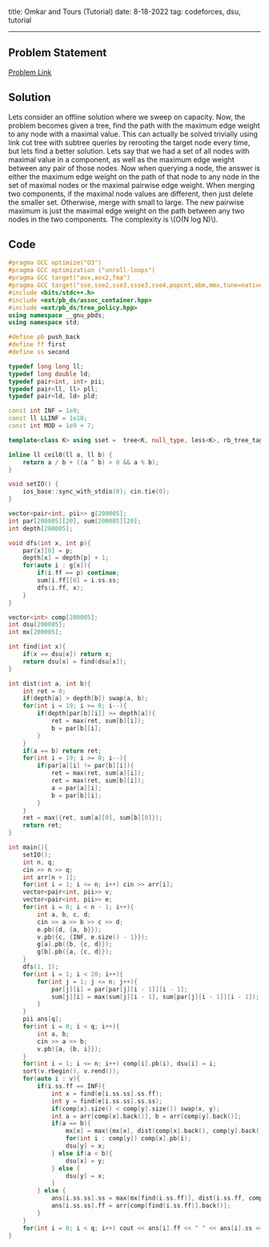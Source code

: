 title: Omkar and Tours (Tutorial)
date: 8-18-2022
tag: codeforces, dsu, tutorial

---

## Problem Statement

[Problem Link](https://codeforces.com/problemset/problem/1583/H)

## Solution

Lets consider an offline solution where we sweep on capacity. Now, the problem becomes given a tree, find the path with the maximum edge weight to any node with a maximal value. This can actually be solved trivially using link cut tree with subtree queries by rerooting the target node every time, but lets find a better solution. Lets say that we had a set of all nodes with maximal value in a component, as well as the maximum edge weight between any pair of those nodes. Now when querying a node, the answer is either the maximum edge weight on the path of that node to any node in the set of maximal nodes or the maximal pairwise edge weight. When merging two components, if the maximal node values are different, then just delete the smaller set. Otherwise, merge with small to large. The new pairwise maximum is just the maximal edge weight on the path between any two nodes in the two components. The complexity is \\(O(N log N)\\).

## Code

```c++
#pragma GCC optimize("O3")
#pragma GCC optimization ("unroll-loops")
#pragma GCC target("avx,avx2,fma")
#pragma GCC target("sse,sse2,sse3,ssse3,sse4,popcnt,abm,mmx,tune=native")
#include <bits/stdc++.h>
#include <ext/pb_ds/assoc_container.hpp>
#include <ext/pb_ds/tree_policy.hpp>
using namespace __gnu_pbds;
using namespace std;

#define pb push_back
#define ff first
#define ss second

typedef long long ll;
typedef long double ld;
typedef pair<int, int> pii;
typedef pair<ll, ll> pll;
typedef pair<ld, ld> pld;

const int INF = 1e9;
const ll LLINF = 1e18;
const int MOD = 1e9 + 7;

template<class K> using sset =  tree<K, null_type, less<K>, rb_tree_tag, tree_order_statistics_node_update>;

inline ll ceil0(ll a, ll b) {
    return a / b + ((a ^ b) > 0 && a % b);
}

void setIO() {
    ios_base::sync_with_stdio(0); cin.tie(0);
}

vector<pair<int, pii>> g[200005];
int par[200005][20], sum[200005][20];
int depth[200005];

void dfs(int x, int p){
    par[x][0] = p;
    depth[x] = depth[p] + 1;
    for(auto i : g[x]){
        if(i.ff == p) continue;
        sum[i.ff][0] = i.ss.ss;
        dfs(i.ff, x);
    }
}

vector<int> comp[200005];
int dsu[200005];
int mx[200005];

int find(int x){
    if(x == dsu[x]) return x;
    return dsu[x] = find(dsu[x]);
}

int dist(int a, int b){
    int ret = 0;
    if(depth[a] > depth[b]) swap(a, b);
    for(int i = 19; i >= 0; i--){
        if(depth[par[b][i]] >= depth[a]){
            ret = max(ret, sum[b][i]);
            b = par[b][i];
        }
    }
    if(a == b) return ret;
    for(int i = 19; i >= 0; i--){
        if(par[a][i] != par[b][i]){
            ret = max(ret, sum[a][i]);
            ret = max(ret, sum[b][i]);
            a = par[a][i];
            b = par[b][i];
        }
    }
    ret = max({ret, sum[a][0], sum[b][0]});
    return ret;
}

int main(){
    setIO();
    int n, q;
    cin >> n >> q;
    int arr[n + 1];
    for(int i = 1; i <= n; i++) cin >> arr[i];
    vector<pair<int, pii>> v;
    vector<pair<int, pii>> e;
    for(int i = 0; i < n - 1; i++){
        int a, b, c, d;
        cin >> a >> b >> c >> d;
        e.pb({d, {a, b}});
        v.pb({c, {INF, e.size() - 1}});
        g[a].pb({b, {c, d}});
        g[b].pb({a, {c, d}});
    }
    dfs(1, 1);
    for(int i = 1; i < 20; i++){
        for(int j = 1; j <= n; j++){
            par[j][i] = par[par[j][i - 1]][i - 1];
            sum[j][i] = max(sum[j][i - 1], sum[par[j][i - 1]][i - 1]);
        }
    }
    pii ans[q];
    for(int i = 0; i < q; i++){
        int a, b;
        cin >> a >> b;
        v.pb({a, {b, i}});
    }
    for(int i = 1; i <= n; i++) comp[i].pb(i), dsu[i] = i;
    sort(v.rbegin(), v.rend());
    for(auto i : v){
        if(i.ss.ff == INF){
            int x = find(e[i.ss.ss].ss.ff);
            int y = find(e[i.ss.ss].ss.ss);
            if(comp[x].size() < comp[y].size()) swap(x, y);
            int a = arr[comp[x].back()], b = arr[comp[y].back()];
            if(a == b){
                mx[x] = max({mx[x], dist(comp[x].back(), comp[y].back()), mx[y]});
                for(int i : comp[y]) comp[x].pb(i);
                dsu[y] = x;
            } else if(a < b){
                dsu[x] = y;
            } else {
                dsu[y] = x;
            }
        } else {
            ans[i.ss.ss].ss = max(mx[find(i.ss.ff)], dist(i.ss.ff, comp[find(i.ss.ff)].back()));
            ans[i.ss.ss].ff = arr[comp[find(i.ss.ff)].back()];
        }
    }
    for(int i = 0; i < q; i++) cout << ans[i].ff << " " << ans[i].ss << endl;
}
```